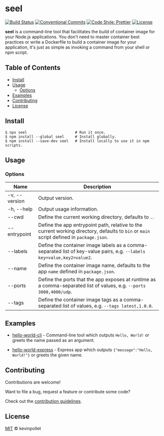 # seel <!-- omit in toc -->

[![Build Status](https://github.com/kevinpollet/seel/workflows/Build/badge.svg)](https://github.com/kevinpollet/seel/actions)
[![Conventional Commits](https://img.shields.io/badge/Conventional%20Commits-1.0.0-yellow.svg)](https://conventionalcommits.org)
[![Code Style: Prettier](https://img.shields.io/badge/code_style-prettier-ff69b4.svg)](https://github.com/prettier/prettier)
[![License](https://img.shields.io/badge/license-MIT-blue.svg)](./LICENSE.md)

**seel** is a command-line tool that facilitates the build of container image for your Node.js applications. You don't need to master container best practices or write a Dockerfile to build a container image for your application, it's just as simple as invoking a command from your shell or npm script.

## Table of Contents <!-- omit in toc -->

- [Install](#install)
- [Usage](#usage)
  - [Options](#options)
- [Examples](#examples)
- [Contributing](#contributing)
- [License](#license)

## Install

```shell
$ npx seel                      # Run it once.
$ npm install --global seel     # Install globally.
$ npm install --save-dev seel   # Install locally to use it in npm scripts.
```

## Usage

### Options

| Name          | Description                                                                                                                              |
| ------------- | ---------------------------------------------------------------------------------------------------------------------------------------- |
| -v, --version | Output version.                                                                                                                          |
| -h, --help    | Output usage information.                                                                                                                |
| --cwd         | Define the current working directory, defaults to `.`.                                                                                   |
| --entrypoint  | Define the app entrypoint path, relative to the current working directory, defaults to `bin` or `main` script defined in `package.json`. |
| --labels      | Define the container image labels as a comma-separated list of key-value pairs, e.g. `--labels key=value,key2=value2`.                   |
| --name        | Define the container image name, defaults to the app `name` defined in `package.json`.                                                   |
| --ports       | Define the ports that the app exposes at runtime as a comma-separated list of values, e.g. `--ports 3000,4000/udp`.                      |
| --tags        | Define the container image tags as a comma-separated list of values, e.g. `--tags latest,1.0.0`.                                         |

## Examples

- [hello-world-cli](./examples/hello-world-cli) - Command-line tool which outputs `Hello, World!` or greets the name passed as an argument.

- [hello-world-express](./examples/hello-world-express) - Express app which outputs `{"message":"Hello, World!"}` or greets the given name.

## Contributing

Contributions are welcome!

Want to file a bug, request a feature or contribute some code?

Check out the [contribution guidelines](./CONTRIBUTING.md).

## License

[MIT](./LICENSE.md) © kevinpollet
